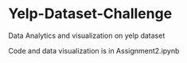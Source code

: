 # Yelp-Dataset-Challenge
 Data Analytics and visualization on yelp dataset

Code and data visualization is in Assignment2.ipynb
